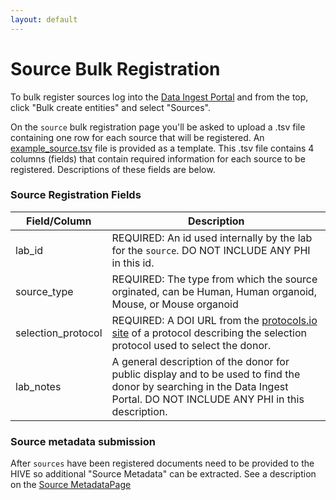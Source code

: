 ```yaml
---
layout: default
---
```

# Source Bulk Registration

To bulk register sources log into the [Data Ingest Portal](https://data.sennetconsortium.org/edit/bulk?entity_type=source) and from the top, click "Bulk create entities" and select "Sources".

On the `source` bulk registration page you'll be asked to upload a .tsv file containing one row for each source that will be registered.  An [example_source.tsv](https://data.sennetconsortium.org/example_source.tsv) file is provided as a template. This .tsv file contains 4 columns (fields) that contain required information for each source to be registered.  Descriptions of these fields are below.  

### Source Registration Fields

| Field/Column | Description                                                                                                                                                                 |
| --------------------- |-----------------------------------------------------------------------------------------------------------------------------------------------------------------------------|
| lab_id | REQUIRED: An id used internally by the lab for the `source`.  DO NOT INCLUDE ANY PHI in this id.                                                                            |
| source_type | REQUIRED: The type from which the source orginated, can be Human, Human organoid, Mouse, or Mouse organoid                                                                  |
| selection_protocol | REQUIRED: A DOI URL from the [protocols.io site](https://protocols.io) of a protocol describing the selection protocol used to select the donor.                            |
| lab_notes | A general description of the donor for public display and to be used to find the donor by searching in the Data Ingest Portal.  DO NOT INCLUDE ANY PHI in this description. |


### Source metadata submission
After `sources` have been registered documents need to be provided to the HIVE so additional "Source Metadata" can be extracted.  See a description on the [Source MetadataPage](https://software.docs.hubmapconsortium.org/donor.html)